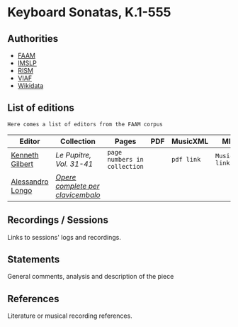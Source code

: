# Keyboard Sonatas, K.1-555

## Authorities

- [FAAM]() 
- [IMSLP](https://imslp.org/wiki/Keyboard_Sonatas,_K.1-555_(Scarlatti,_Domenico)) 
- [RISM]()
- [VIAF]()
- [Wikidata]() 

## List of editions

``Here comes a list of editors from the FAAM corpus``

| Editor | Collection | Pages | PDF | MusicXML | MIDI |
| ------ | ---------  | ----  | --- | -------- | -----|
| [Kenneth Gilbert](https://www.wikidata.org/wiki/Q563321) | *Le Pupitre, Vol. 31-41* | ``page numbers in collection`` | |``pdf link`` | ``MusicXML link`` | ``Midi link`` |
| [Alessandro Longo](https://imslp.org/wiki/Category:Longo,_Alessandro)| [*Opere complete per clavicembalo*](https://imslp.org/wiki/Opere_complete_per_clavicembalo_(Scarlatti,_Domenico))| | | | |


## Recordings / Sessions

Links to sessions' logs and recordings.

## Statements

General comments, analysis and description of the piece

## References

Literature or musical recording references.

